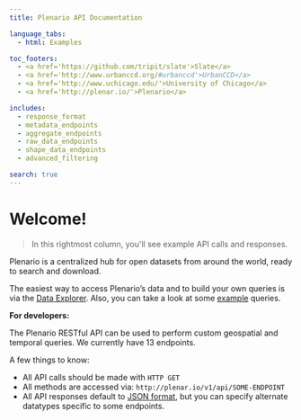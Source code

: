 ```yaml
---
title: Plenario API Documentation

language_tabs:
  - html: Examples

toc_footers:
  - <a href='https://github.com/tripit/slate'>Slate</a>
  - <a href='http://www.urbanccd.org/#urbanccd'>UrbanCCD</a>
  - <a href='http://www.uchicago.edu/'>University of Chicago</a>
  - <a href='http://plenar.io/'>Plenario</a>

includes:
  - response_format
  - metadata_endpoints
  - aggregate_endpoints
  - raw_data_endpoints
  - shape_data_endpoints
  - advanced_filtering

search: true
---
```


# Welcome!

>  In this rightmost column, you'll see example API calls and responses.

Plenario is a centralized hub for open datasets from around the world, ready to search and download.

<aside class=info>
    The easiest way to access Plenario’s data and to build your
    own queries is via the <a href="http://plenar.io/explore/discover">Data
    Explorer</a>. Also, you can take a look at some <a
    href="http://plenar.io/examples">example</a> queries.
</aside>

**For developers:**

The Plenario RESTful API can be used to perform custom geospatial and temporal queries. We currently have 13 endpoints.

A few things to know:

* All API calls should be made with `HTTP GET`
* All methods are accessed via: `http://plenar.io/v1/api/SOME-ENDPOINT`
* All API responses default to [JSON format](http://www.json.org/), but you can
specify alternate datatypes specific to some endpoints.
